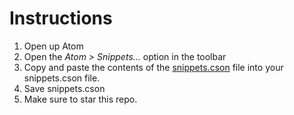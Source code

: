 # Instructions
1. Open up Atom
2. Open the *Atom > Snippets...* option in the toolbar
3. Copy and paste the contents of the [snippets.cson](/snippets.cson) file into your snippets.cson file.
4. Save snippets.cson
5. Make sure to star this repo.
